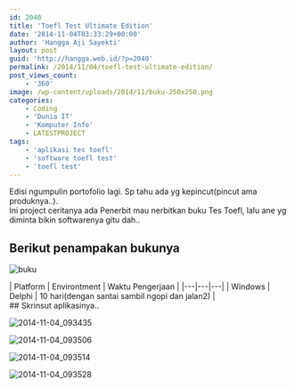 ```yaml
---
id: 2040
title: 'Toefl Test Ultimate Edition'
date: '2014-11-04T03:33:29+00:00'
author: 'Hangga Aji Sayekti'
layout: post
guid: 'http://hangga.web.id/?p=2040'
permalink: /2014/11/04/toefl-test-ultimate-edition/
post_views_count:
    - '360'
image: /wp-content/uploads/2014/11/buku-250x250.png
categories:
    - Coding
    - 'Dunia IT'
    - 'Komputer Info'
    - LATESTPROJECT
tags:
    - 'aplikasi tes toefl'
    - 'software toefl test'
    - 'toefl test'
---
```


Edisi ngumpulin portofolio lagi. Sp tahu ada yg kepincut(pincut ama produknya..).  
Ini project ceritanya ada Penerbit mau nerbitkan buku Tes Toefl, lalu ane yg diminta bikin softwarenya gitu dah..

## Berikut penampakan bukunya

![buku](http://hangga.web.id/wp-content/uploads/2014/11/buku-300x300.png)

<div class="table-responsive">| Platform | Environtment | Waktu Pengerjaan |
|---|---|---|
| Windows | Delphi | 10 hari(dengan santai sambil ngopi dan jalan2) |

</div>## Skrinsut aplikasinya..

![2014-11-04_093435](http://hangga.web.id/wp-content/uploads/2014/11/2014-11-04_093435-1024x531.png)

![2014-11-04_093506](http://hangga.web.id/wp-content/uploads/2014/11/2014-11-04_093506-1024x545.png)

![2014-11-04_093514](http://hangga.web.id/wp-content/uploads/2014/11/2014-11-04_093514-1024x545.png)

![2014-11-04_093528](http://hangga.web.id/wp-content/uploads/2014/11/2014-11-04_093528-1024x545.png)